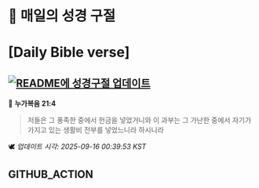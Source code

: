 # 🙏 매일의 성경 구절
# [Daily Bible verse]
## [![README에 성경구절 업데이트](https://github.com/DONGSUKA/first_test/actions/workflows/update-readme-bible.yml/badge.svg)](https://github.com/DONGSUKA/first_test/actions/workflows/update-readme-bible.yml)
<!-- START_BIBLE_VERSE -->
📖 **누가복음 21:4**
> 저들은 그 풍족한 중에서 헌금을 넣었거니와 이 과부는 그 가난한 중에서 자기가 가지고 있는 생활비 전부를 넣었느니라 하시니라

🕊️ _업데이트 시각: 2025-09-16 00:39:53 KST_
  <!-- END_BIBLE_VERSE -->
## GITHUB_ACTION
